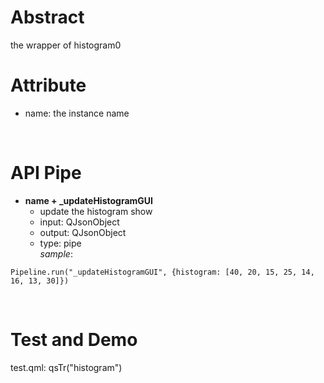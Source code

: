 # Abstract
the wrapper of histogram0    

# Attribute
* name: the instance name  
</br>

# API Pipe
* **name + _updateHistogramGUI**  
    - update the histogram show  
    - input: QJsonObject  
    - output: QJsonObject  
    - type: pipe  
_sample_:  
```
Pipeline.run("_updateHistogramGUI", {histogram: [40, 20, 15, 25, 14, 16, 13, 30]})
```  
</br>

# Test and Demo
test.qml: qsTr("histogram")  
</br>